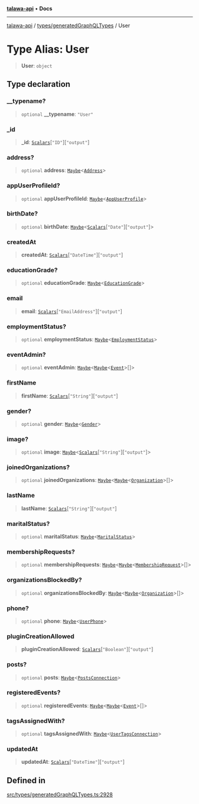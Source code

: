 [**talawa-api**](../../../README.md) • **Docs**

***

[talawa-api](../../../modules.md) / [types/generatedGraphQLTypes](../README.md) / User

# Type Alias: User

> **User**: `object`

## Type declaration

### \_\_typename?

> `optional` **\_\_typename**: `"User"`

### \_id

> **\_id**: [`Scalars`](Scalars.md)\[`"ID"`\]\[`"output"`\]

### address?

> `optional` **address**: [`Maybe`](Maybe.md)\<[`Address`](Address.md)\>

### appUserProfileId?

> `optional` **appUserProfileId**: [`Maybe`](Maybe.md)\<[`AppUserProfile`](AppUserProfile.md)\>

### birthDate?

> `optional` **birthDate**: [`Maybe`](Maybe.md)\<[`Scalars`](Scalars.md)\[`"Date"`\]\[`"output"`\]\>

### createdAt

> **createdAt**: [`Scalars`](Scalars.md)\[`"DateTime"`\]\[`"output"`\]

### educationGrade?

> `optional` **educationGrade**: [`Maybe`](Maybe.md)\<[`EducationGrade`](EducationGrade.md)\>

### email

> **email**: [`Scalars`](Scalars.md)\[`"EmailAddress"`\]\[`"output"`\]

### employmentStatus?

> `optional` **employmentStatus**: [`Maybe`](Maybe.md)\<[`EmploymentStatus`](EmploymentStatus.md)\>

### eventAdmin?

> `optional` **eventAdmin**: [`Maybe`](Maybe.md)\<[`Maybe`](Maybe.md)\<[`Event`](Event.md)\>[]\>

### firstName

> **firstName**: [`Scalars`](Scalars.md)\[`"String"`\]\[`"output"`\]

### gender?

> `optional` **gender**: [`Maybe`](Maybe.md)\<[`Gender`](Gender.md)\>

### image?

> `optional` **image**: [`Maybe`](Maybe.md)\<[`Scalars`](Scalars.md)\[`"String"`\]\[`"output"`\]\>

### joinedOrganizations?

> `optional` **joinedOrganizations**: [`Maybe`](Maybe.md)\<[`Maybe`](Maybe.md)\<[`Organization`](Organization.md)\>[]\>

### lastName

> **lastName**: [`Scalars`](Scalars.md)\[`"String"`\]\[`"output"`\]

### maritalStatus?

> `optional` **maritalStatus**: [`Maybe`](Maybe.md)\<[`MaritalStatus`](MaritalStatus.md)\>

### membershipRequests?

> `optional` **membershipRequests**: [`Maybe`](Maybe.md)\<[`Maybe`](Maybe.md)\<[`MembershipRequest`](MembershipRequest.md)\>[]\>

### organizationsBlockedBy?

> `optional` **organizationsBlockedBy**: [`Maybe`](Maybe.md)\<[`Maybe`](Maybe.md)\<[`Organization`](Organization.md)\>[]\>

### phone?

> `optional` **phone**: [`Maybe`](Maybe.md)\<[`UserPhone`](UserPhone.md)\>

### pluginCreationAllowed

> **pluginCreationAllowed**: [`Scalars`](Scalars.md)\[`"Boolean"`\]\[`"output"`\]

### posts?

> `optional` **posts**: [`Maybe`](Maybe.md)\<[`PostsConnection`](PostsConnection.md)\>

### registeredEvents?

> `optional` **registeredEvents**: [`Maybe`](Maybe.md)\<[`Maybe`](Maybe.md)\<[`Event`](Event.md)\>[]\>

### tagsAssignedWith?

> `optional` **tagsAssignedWith**: [`Maybe`](Maybe.md)\<[`UserTagsConnection`](UserTagsConnection.md)\>

### updatedAt

> **updatedAt**: [`Scalars`](Scalars.md)\[`"DateTime"`\]\[`"output"`\]

## Defined in

[src/types/generatedGraphQLTypes.ts:2928](https://github.com/PalisadoesFoundation/talawa-api/blob/3bacbf38707ebd3e3e5f1bc5b4cc7aa3b2adc169/src/types/generatedGraphQLTypes.ts#L2928)
